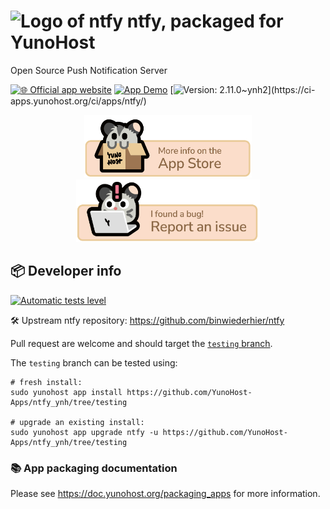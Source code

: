 <!--
N.B.: This README was automatically generated by <https://github.com/YunoHost/apps_tools/blob/main/readme_generator>
It shall NOT be edited by hand.
-->

<h1>
  <img src="https://raw.githubusercontent.com/YunoHost/apps/main/logos/ntfy.png" width="32px" alt="Logo of ntfy">
  ntfy, packaged for YunoHost
</h1>

Open Source Push Notification Server

[![🌐 Official app website](https://img.shields.io/badge/Official_app_website-darkgreen?style=for-the-badge)](https://ntfy.sh/)
[![App Demo](https://img.shields.io/badge/App_Demo-blue?style=for-the-badge)](https://ntfy.sh/app)
[![Version: 2.11.0~ynh2](https://img.shields.io/badge/Version-2.11.0~ynh2-rgba(0,150,0,1)?style=for-the-badge)](https://ci-apps.yunohost.org/ci/apps/ntfy/)

<div align="center">
<a href="https://apps.yunohost.org/app/ntfy"><img height="100px" src="https://github.com/YunoHost/yunohost-artwork/raw/refs/heads/main/badges/neopossum-badges/badge_more_info_on_the_appstore.svg"/></a>
<a href="https://github.com/YunoHost-Apps/ntfy_ynh/issues"><img height="100px" src="https://github.com/YunoHost/yunohost-artwork/raw/refs/heads/main/badges/neopossum-badges/badge_report_an_issue.svg"/></a>
</div>

## 📦 Developer info

[![Automatic tests level](https://apps.yunohost.org/badge/cilevel/ntfy)](https://ci-apps.yunohost.org/ci/apps/ntfy/)

🛠️ Upstream ntfy repository: <https://github.com/binwiederhier/ntfy>

Pull request are welcome and should target the [`testing` branch](https://github.com/YunoHost-Apps/ntfy_ynh/tree/testing).

The `testing` branch can be tested using:
```
# fresh install:
sudo yunohost app install https://github.com/YunoHost-Apps/ntfy_ynh/tree/testing

# upgrade an existing install:
sudo yunohost app upgrade ntfy -u https://github.com/YunoHost-Apps/ntfy_ynh/tree/testing
```

### 📚 App packaging documentation

Please see <https://doc.yunohost.org/packaging_apps> for more information.